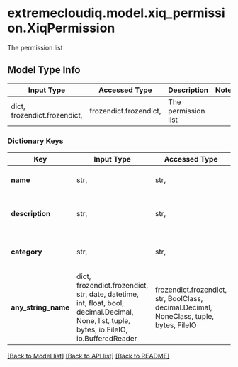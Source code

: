 # extremecloudiq.model.xiq_permission.XiqPermission

The permission list

## Model Type Info
Input Type | Accessed Type | Description | Notes
------------ | ------------- | ------------- | -------------
dict, frozendict.frozendict,  | frozendict.frozendict,  | The permission list | 

### Dictionary Keys
Key | Input Type | Accessed Type | Description | Notes
------------ | ------------- | ------------- | ------------- | -------------
**name** | str,  | str,  | The permission name | 
**description** | str,  | str,  | The description for the permission | 
**category** | str,  | str,  | The category for the permission | 
**any_string_name** | dict, frozendict.frozendict, str, date, datetime, int, float, bool, decimal.Decimal, None, list, tuple, bytes, io.FileIO, io.BufferedReader | frozendict.frozendict, str, BoolClass, decimal.Decimal, NoneClass, tuple, bytes, FileIO | any string name can be used but the value must be the correct type | [optional]

[[Back to Model list]](../../README.md#documentation-for-models) [[Back to API list]](../../README.md#documentation-for-api-endpoints) [[Back to README]](../../README.md)

